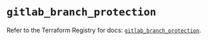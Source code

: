 # `gitlab_branch_protection`

Refer to the Terraform Registry for docs: [`gitlab_branch_protection`](https://registry.terraform.io/providers/gitlabhq/gitlab/18.5.0/docs/resources/branch_protection).
